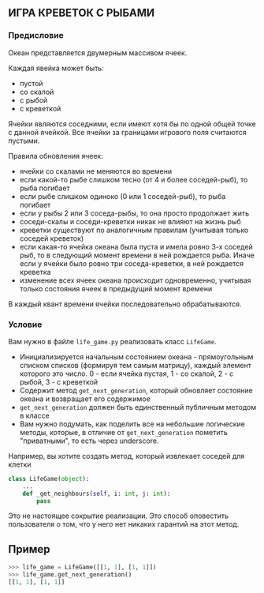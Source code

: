 ## ИГРА КРЕВЕТОК С РЫБАМИ

### Предисловие

Океан представляется двумерным массивом ячеек. 

Каждая явейка может быть:
* пустой
* со скалой
* с рыбой
* с креветкой


Ячейки являются соседними, если имеют хотя бы по одной общей точке с данной ячейкой.
Все ячейки за границами игрового поля считаются пустыми. 

Правила обновления ячеек:
* ячейки со скалами не меняются во времени
* если какой-то рыбе слишком тесно (от 4 и более соседей-рыб), то рыба погибает
* если рыбе слишком одиноко (0 или 1 соседей-рыб), то рыба погибает
* если у рыбы 2 или 3 соседа-рыбы, то она просто продолжает жить
* соседи-скалы и соседи-креветки никак не влияют на жизнь рыб
* креветки существуют по аналогичным правилам (учитывая только соседей креветок)
* если какая-то ячейка океана была пуста и имела ровно 3-х соседей рыб, то в следующий момент времени в ней рождается рыба.
Иначе если у ячейки было ровно три соседа-креветки, в ней рождается креветка
* изменение всех ячеек океана происходит одновременно, учитывая только состояния ячеек в предыдущий момент времени

В каждый квант времени ячейки последовательно обрабатываются.

### Условие

Вам нужно в файле ```life_game.py``` реализовать класс ```LifeGame```.
* Инициализируется начальным состоянием океана - прямоугольным списком списков (формируя тем самым матрицу), каждый элемент которого это число. 
0 - если ячейка пустая, 1 - со скалой, 2 - с рыбой, 3 - с креветкой
* Содержит метод ```get_next_generation```, который обновляет состояние океана и возвращает его содержимое
* ```get_next_generation``` должен быть единственный публичным методом в классе
* Вам нужно подумать, как поделить все на небольшие логические методы, которые, 
в отличие от ```get_next_generation``` пометить "приватными", то есть через underscore. 

Например, вы хотите создать метод, который извлекает соседей для клетки
```python
class LifeGame(object):
    ...
    def _get_neighbours(self, i: int, j: int):
        pass
```
Это не настоящее сокрытие реализации. Это способ оповестить пользователя о том, что у него нет никаких гарантий на этот метод.

## Пример

```python
>>> life_game = LifeGame([[1, 1], [1, 1]])
>>> life_game.get_next_generation()
[[1, 1], [1, 1]]
```
